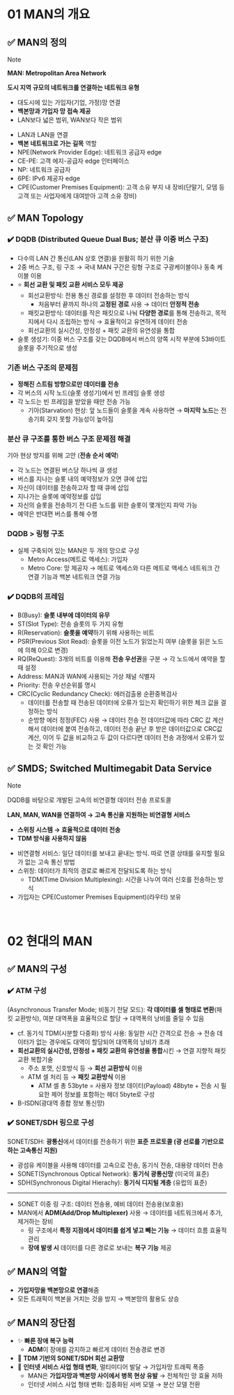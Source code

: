 # 01 MAN의 개요

## ✅ MAN의 정의

> [!NOTE]
>
> **MAN: Metropolitan Area Network**
>
> **도시 지역 규모의 네트워크를 연결하는 네트워크 유형**
>
> - 대도시에 있는 가입자(기업, 가정)망 연결
> - **백본망과 가입자 망 접속 제공**
> - LAN보다 넓은 범위, WAN보다 작은 범위

- LAN과 LAN을 연결
- **백본 네트워크로 가는 길목** 역할
- NPE(Network Provider Edge): 네트워크 공급자 edge
- CE-PE: 고객 에지-공급자 edge 인터페이스
- NP: 네트워크 공급자
- 6PE: IPv6 제공자 edge
- CPE(Customer Premises Equipment): 고객 소유 부지 내 장비(단말기, 모뎀 등 고객 또는 사업자에게 대여받아 고객 소유 장비)

## ✅ MAN Topology

### ✔️ DQDB (Distributed Queue Dual Bus; 분산 큐 이중 버스 구조)

- 다수의 LAN 간 통신(LAN 상호 연결)을 원활히 하기 위한 기술
- 2중 버스 구조, 링 구조 → 국내 MAN 구간은 링형 구조로 구광케이블이나 동축 케이블 이용
- ⭐ **회선 교환 및 패킷 교환 서비스 모두 제공**
  - 회선교환방식: 전용 통신 경로를 설정한 후 데이터 전송하는 방식
    - 처음부터 끝까지 하나의 **고정된 경로** 사용 → 데이터 **안정적 전송**
  - 패킷교환방식: 데이터를 작은 패킷으로 나눠 **다양한 경로**를 통해 전송하고, 목적지에서 다시 조립하는 방식 → 효율적이고 유연하게 데이터 전송
  - 회선교환의 실시간성, 안정성 + 패킷 교환의 유연성을 통합
- 슬롯 생성기: 이중 버스 구조를 갖는 DQDB에서 버스의 양쪽 시작 부분에 53바이트 슬롯을 주기적으로 생성

### 기존 버스 구조의 문제점

- **정해진 스트림 방향으로만 데이터를 전송**
- 각 버스의 시작 노드(슬롯 생성기)에서 빈 프레임 슬롯 생성
- 각 노드는 빈 프레임을 받았을 때만 전송 가능
  - 기아(Starvation) 현상: 앞 노드들이 슬롯을 계속 사용하면 → **마지막 노드**는 전송기회 갖지 못할 가능성이 높아짐

### 분산 큐 구조를 통한 버스 구조 문제점 해결

기아 현상 방지를 위해 고안 (**전송 순서 예약**)

- 각 노드는 연결된 버스당 하나씩 큐 생성
- 버스를 지나는 슬롯 내의 예약정보가 오면 큐에 삽입
- 자신이 데이터를 전송하고자 할 때 큐에 삽입
- 지나가는 슬롯에 예약정보를 삽입
- 자신의 슬롯을 전송하기 전 다른 노드를 위한 슬롯이 몇개인지 파악 가능
- 예약은 반대편 버스를 통해 수행

### DQDB > 링형 구조

- 실제 구축되어 있는 MAN은 두 개의 망으로 구성
  - Metro Access(메트로 액세스): 가입자
  - Metro Core: 망 제공자 → 메트로 액세스와 다른 메트로 액세스 네트워크 간 연결 기능과 백본 네트워크 연결 가능

### ✔️ DQDB의 프레임

- B(Busy): **슬롯 내부에 데이터의 유무**
- ST(Slot Type): 전송 슬롯의 두 가지 유형
- R(Reservation): **슬롯을 예약**하기 위해 사용하는 비트
- PSR(Previous Slot Read): 슬롯을 이전 노드가 읽었는지 여부 (슬롯을 읽은 노드에 의해 0으로 변경)
- RQ(ReQuest): 3개의 비트를 이용해 **전송 우선권**을 구분 → 각 노드에서 예약을 할 때 설정
- Address: MAN과 WAN에 사용되는 가상 채널 식별자
- Priority: 전송 우선순위를 명시
- CRC(Cyclic Redundancy Check): 에러검출용 순환중복검사
  - 데이터를 전송할 때 전송된 데이터에 오류가 있는지 확인하기 위한 체크 값을 결정하는 방식
  - 순방향 에러 정정(FEC) 사용 → 데이터 전송 전 데이터값에 따라 CRC 값 계산해서 데이터에 붙여 전송하고, 데이터 전송 끝난 후 받은 데이터값으로 CRC값 계산, 이어 두 값을 비교하고 두 값이 다르다면 데이터 전송 과정에서 오류가 있는 것 확인 가능

## ✅ SMDS; **Switched Multimegabit Data Service**

> [!NOTE]
>
> DQDB를 바탕으로 개발된 고속의 비연결형 데이터 전송 프로토콜
>
> **LAN, MAN, WAN을 연결하여 → 고속 통신을 지원하는 비연결형 서비스**
>
> - **스위칭 시스템 → 효율적으로 데이터 전송**
> - **TDM 방식을 사용하지 않음**

- 비연결형 서비스: 일단 데이터를 보내고 끝내는 방식. 따로 연결 상태를 유지할 필요가 없는 고속 통신 방법
- 스위칭: 데이터가 최적의 경로로 빠르게 전달되도록 하는 방식
  - TDM(Time Division Multiplexing): 시간을 나누어 여러 신호를 전송하는 방식
- 가입자는 CPE(Customer Premises Equipment)(라우터) 보유

<br />

# 02 현대의 MAN

## ✅ MAN의 구성

### ✔️ ATM 구성

(Asynchronous Transfer Mode; 비동기 전달 모드): **각 데이터를 셀 형태로 변환**(패킷 교환방식), 여분 대역폭을 효율적으로 할당 → 대역폭의 낭비를 줄일 수 있음

- cf. 동기식 TDM(시분할 다중화) 방식 사용: 동일한 시간 간격으로 전송 → 전송 데이터가 없는 경우에도 대역이 할당되어 대역폭의 낭비가 초래
- **회선교환의 실시간성, 안정성 + 패킷 교환의 유연성을 통합**시킨 → 연결 지향적 패킷 교환 복합기술
  - 주소 포맷, 신호방식 등 → **회선 교환방식** 이용
  - ATM 셀 처리 등 → **패킷 교환방식** 이용
    - ATM 셀 총 53byte = 사용자 정보 데이터(Payload) 48byte + 전송 시 필요한 제어 정보를 포함하는 헤더 5byte로 구성
- B-ISDN(광대역 종합 정보 통신망)

### ✔️ SONET/SDH 링으로 구성

SONET/SDH: **광통신**에서 데이터를 전송하기 위한 **표준 프로토콜 (광 선로를 기반으로 하는 고속통신 지원)**

- 광섬유 케이블을 사용해 데이터를 고속으로 전송, 동기식 전송, 대용량 데이터 전송
- SONET(Synchronous Optical Network): **동기식 광통신망** (미국의 표준)
- SDH(Synchronous Digital Hierachy): **동기식 디지털 계층** (유럽의 표준)

---

- SONET 이중 링 구조: 데이터 전송용, 예비 데이터 전송용(보호용)
- MAN에서 **ADM(Add/Drop Multiplexer)** 사용 → 데이터를 네트워크에서 추가,제거하는 장비
  - 링 구조에서 **특정 지점에서 데이터를 쉽게 넣고 빼는 기능** → 데이터 흐름 효율적 관리
  - **장애 발생 시** 데이터를 다른 경로로 보내는 **복구 기능** 제공

## ✅ MAN의 역할

- **가입자망을 백본망으로 연결**해줌
- 모든 트래픽이 백본을 거치는 것을 방지 → 백본망의 활용도 상승

## ✅ MAN의 장단점

- ✨ **빠른 장애 복구 능력**
  - **ADM**이 장애를 감지하고 빠르게 데이터 전송경로 변경
- 💩 **TDM 기반의 SONET/SDH 회선 교환망**
- 💩 **인터넷 서비스 사업 형태 변화**, 멀티미디어 발달 → 가입자망 트래픽 폭증
  - MAN은 **가입자망과 백본망 사이에서 병목 현상 유발** → 전체적인 망 효율 저하
  - 인터넷 서비스 사업 형태 변화: 집중화된 서버 모델 → 분산 모델 전환
